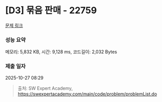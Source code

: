 # [D3] 묶음 판매 - 22759 

[문제 링크](https://swexpertacademy.com/main/code/problem/problemDetail.do?contestProbId=AZK3fpuaBJwDFAXk) 

### 성능 요약

메모리: 5,832 KB, 시간: 9,128 ms, 코드길이: 2,032 Bytes

### 제출 일자

2025-10-27 08:29



> 출처: SW Expert Academy, https://swexpertacademy.com/main/code/problem/problemList.do